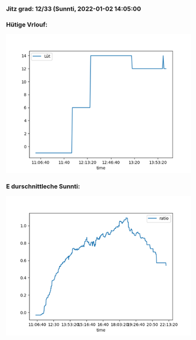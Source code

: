 ### Jitz grad: 12/33 (Sunnti, 2022-01-02 14:05:00

### Hütige Vrlouf:
![Graph](Today.png)

### E durschnittleche Sunnti:
![Graph](Sunnti.png)